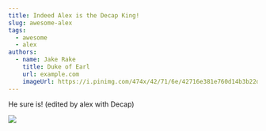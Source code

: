 ```yaml
---
title: Indeed Alex is the Decap King!
slug: awesome-alex
tags:
  - awesome
  - alex
authors:
  - name: Jake Rake
    title: Duke of Earl
    url: example.com
    imageUrl: https://i.pinimg.com/474x/42/71/6e/42716e381e760d14b3b22d2abcdbea5f--baking-ideas-youtubers.jpg
---
```

He sure is! (edited by alex with Decap)

![](/img/78472919-awesome-businessman-two-like-gesture-thumb-up.jpg)
